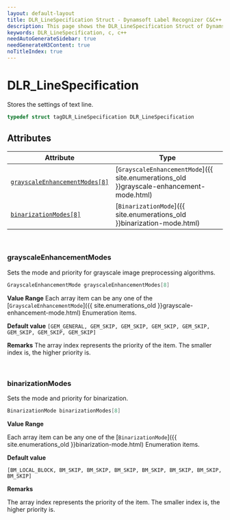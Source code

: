 ```yaml
---
layout: default-layout
title: DLR_LineSpecification Struct - Dynamsoft Label Recognizer C&C++ API Reference
description: This page shows the DLR_LineSpecification Struct of Dynamsoft Label Recognizer for C&C++ SDK.
keywords: DLR_LineSpecification, c, c++
needAutoGenerateSidebar: true
needGenerateH3Content: true
noTitleIndex: true
---
```



# DLR_LineSpecification
Stores the settings of text line. 

```cpp
typedef struct tagDLR_LineSpecification DLR_LineSpecification
``` 

## Attributes
  
| Attribute | Type |
|---------- | ---- |
| [`grayscaleEnhancementModes[8]`](#grayscaleenhancementmodes) | [`GrayscaleEnhancementMode`]({{ site.enumerations_old }}grayscale-enhancement-mode.html) | 
| [`binarizationModes[8]`](#binarizationmodes) | [`BinarizationMode`]({{ site.enumerations_old }}binarization-mode.html) |


&nbsp;

### grayscaleEnhancementModes
Sets the mode and priority for grayscale image preprocessing algorithms.

```cpp
GrayscaleEnhancementMode grayscaleEnhancementModes[8]
```

**Value Range**
   Each array item can be any one of the [`GrayscaleEnhancementMode`]({{ site.enumerations_old }}grayscale-enhancement-mode.html) Enumeration items.  
 
**Default value**
   `[GEM_GENERAL, GEM_SKIP, GEM_SKIP, GEM_SKIP, GEM_SKIP, GEM_SKIP, GEM_SKIP, GEM_SKIP]`  
 
**Remarks**
   The array index represents the priority of the item. The smaller index is, the higher priority is.



&nbsp;

### binarizationModes
Sets the mode and priority for binarization.

```cpp
BinarizationMode binarizationModes[8]
```

**Value Range**

Each array item can be any one of the [`BinarizationMode`]({{ site.enumerations_old }}binarization-mode.html) Enumeration items.

**Default value**

`[BM_LOCAL_BLOCK, BM_SKIP, BM_SKIP, BM_SKIP, BM_SKIP, BM_SKIP, BM_SKIP, BM_SKIP]`

**Remarks**

The array index represents the priority of the item. The smaller index is, the higher priority is.